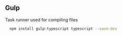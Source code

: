 ## Gulp

Task runner used for compiling files

```bash
  npm install gulp-typescript typescript --save-dev
```